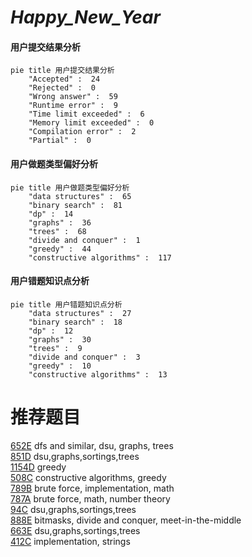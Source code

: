 # _Happy_New_Year_

<!-- tabs:start -->



#### **用户提交结果分析**

```mermaid
pie title 用户提交结果分析
    "Accepted" :  24
    "Rejected" :  0
    "Wrong answer" :  59
    "Runtime error" :  9
    "Time limit exceeded" :  6
    "Memory limit exceeded" :  0
    "Compilation error" :  2
    "Partial" :  0
```

#### **用户做题类型偏好分析**

```mermaid
pie title 用户做题类型偏好分析
    "data structures" :  65
    "binary search" :  81
    "dp" :  14
    "graphs" :  36
    "trees" :  68
    "divide and conquer" :  1
    "greedy" :  44
    "constructive algorithms" :  117
```
#### **用户错题知识点分析**

```mermaid
pie title 用户错题知识点分析
    "data structures" :  27
    "binary search" :  18
    "dp" :  12
    "graphs" :  30
    "trees" :  9
    "divide and conquer" :  3
    "greedy" :  10
    "constructive algorithms" :  13
```



<!-- tabs:end -->
# 推荐题目
[652E](https://codeforces.com/contest/652/problem/E)		dfs and similar,
                        dsu,
                        graphs,
                        trees		  
[851D](https://codeforces.com/contest/851/problem/D)		dsu,graphs,sortings,trees		  
[1154D](https://codeforces.com/contest/1154/problem/D)		greedy		  
[508C](https://codeforces.com/contest/508/problem/C)		constructive algorithms,
                        greedy		  
[789B](https://codeforces.com/contest/789/problem/B)		brute force,
                        implementation,
                        math		  
[787A](https://codeforces.com/contest/787/problem/A)		brute force,
                        math,
                        number theory		  
[94C](https://codeforces.com/contest/94/problem/C)		dsu,graphs,sortings,trees		  
[888E](https://codeforces.com/contest/888/problem/E)		bitmasks,
                        divide and conquer,
                        meet-in-the-middle		  
[663E](https://codeforces.com/contest/663/problem/E)		dsu,graphs,sortings,trees		  
[412C](https://codeforces.com/contest/412/problem/C)		implementation,
                        strings		  
